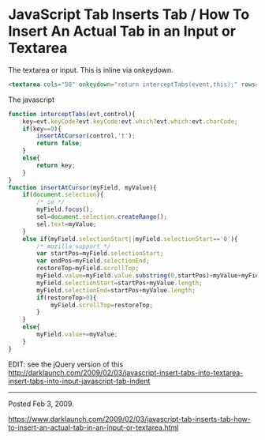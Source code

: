 # JavaScript Tab Inserts Tab / How To Insert An Actual Tab in an Input or Textarea

The textarea or input. This is inline via onkeydown.

```html
<textarea cols="50" onkeydown="return interceptTabs(event,this);" rows="15"></textarea>
```

The javascript

```javascript
function interceptTabs(evt,control){
	key=evt.keyCode?evt.keyCode:evt.which?evt.which:evt.charCode;
	if(key==9){
		insertAtCursor(control,'t');
		return false;
	}
	else{
		return key;
	}
}
function insertAtCursor(myField, myValue){
	if(document.selection){
		/* ie */
		myField.focus();
		sel=document.selection.createRange();
		sel.text=myValue;
	}
	else if(myField.selectionStart||myField.selectionStart=='0'){
		/* mozilla support */
		var startPos=myField.selectionStart;
		var endPos=myField.selectionEnd;
		restoreTop=myField.scrollTop;
		myField.value=myField.value.substring(0,startPos)+myValue+myField.value.substring(endPos,myField.value.length);
		myField.selectionStart=startPos+myValue.length;
		myField.selectionEnd=startPos+myValue.length;
		if(restoreTop>0){
			myField.scrollTop=restoreTop;
		}
	}
	else{
		myField.value+=myValue;
	}
}
```

EDIT: see the jQuery version of this http://darklaunch.com/2009/02/03/javascript-insert-tabs-into-textarea-insert-tabs-into-input-javascript-tab-indent

---

Posted Feb 3, 2009.

https://www.darklaunch.com/2009/02/03/javascript-tab-inserts-tab-how-to-insert-an-actual-tab-in-an-input-or-textarea.html